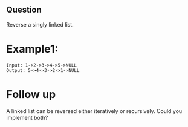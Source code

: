 ## Question
Reverse a singly linked list.

# Example1:
```
Input: 1->2->3->4->5->NULL
Output: 5->4->3->2->1->NULL
```
# Follow up
A linked list can be reversed either iteratively or recursively. Could you implement both?

